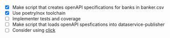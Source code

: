 - [x] Make script that creates openAPI specifications for banks in banker.csv
- [x] Use poetry/nox toolchain
- [ ] Implementer tests and coverage
- [ ] Make script that loads openAPI spesfications into dataservice-publisher
- [ ] Consider using [click](https://click.palletsprojects.com/en/7.x/)
